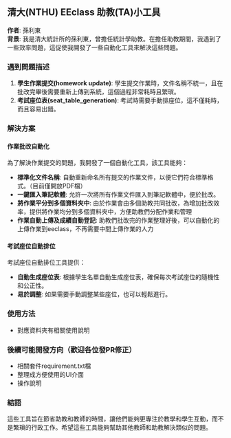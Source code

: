 ## 清大(NTHU) EEclass 助教(TA)小工具

**作者**: 孫利東  
**背景**: 我是清大統計所的孫利東，曾擔任統計學助教。在擔任助教期間，我遇到了一些效率問題，這促使我開發了一些自動化工具來解決這些問題。

### 遇到問題描述

1. **學生作業提交(homework update)**: 學生提交作業時，文件名稱不統一，且在批改完畢後需要重新上傳到系統，這個過程非常耗時且繁瑣。
2. **考試座位表(seat_table_generation)**: 考試時需要手動排座位，這不僅耗時，而且容易出錯。

### 解決方案

#### 作業批改自動化

為了解決作業提交的問題，我開發了一個自動化工具，該工具能夠：

- **標準化文件名稱**: 自動重新命名所有提交的作業文件，以便它們符合標準格式。（目前僅開放PDF檔）
- **一鍵匯入筆記軟體**: 允許一次將所有作業文件匯入到筆記軟體中，便於批改。
- **將作業平分到多個資料夾中**: 由於作業會由多個助教共同批改，為增加批改效率，提供將作業均分到多個資料夾中，方便助教們分配作業和管理
- **作業自動上傳及成績自動登記**: 助教們批改完的作業整理好後，可以自動化的上傳作業到eeclass，不再需要中間上傳作業的人力

#### 考試座位自動排位

考試座位自動排位工具提供：

- **自動生成座位表**: 根據學生名單自動生成座位表，確保每次考試座位的隨機性和公正性。
- **易於調整**: 如果需要手動調整某些座位，也可以輕鬆進行。

### 使用方法
* 對應資料夾有相關使用說明

### 後續可能開發方向（歡迎各位發PR修正）
* 相關套件requirement.txt檔
* 整理成方便使用的UI介面
* 操作說明


### 結語

這些工具旨在節省助教和教師的時間，讓他們能夠更專注於教學和學生互動，而不是繁瑣的行政工作。希望這些工具能夠幫助其他教師和助教解決類似的問題。


